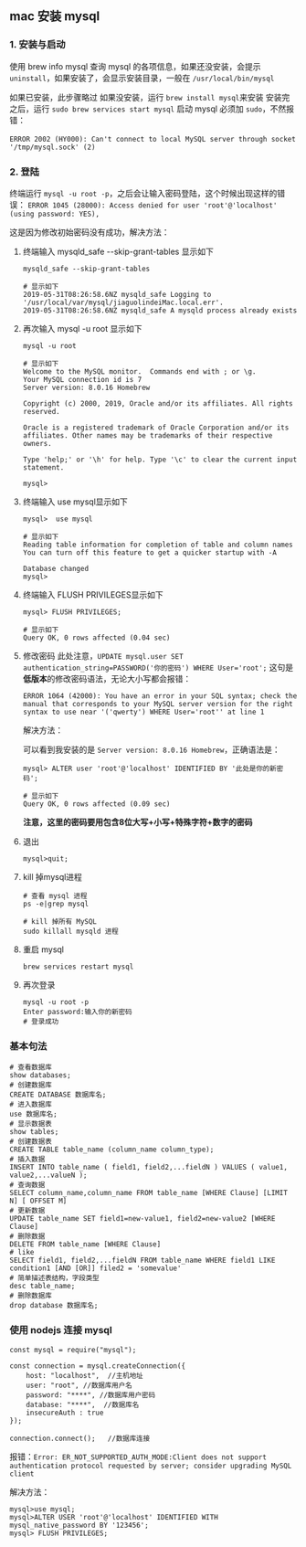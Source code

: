## mac 安装 mysql 

###  1.  安装与启动

使用 brew info mysql 查询 mysql 的各项信息，如果还没安装，会提示`uninstall`，如果安装了，会显示安装目录，一般在 `/usr/local/bin/mysql`

如果已安装，此步骤略过
如果没安装，运行 `brew install mysql`来安装
安装完之后，运行  `sudo brew services start mysql`  启动 mysql
		必须加 `sudo`，不然报错：

​		`ERROR 2002 (HY000): Can't connect to local MySQL server through socket '/tmp/mysql.sock' (2)`

### 2. 登陆

终端运行 `mysql -u root -p`，之后会让输入密码登陆，这个时候出现这样的错误：
`ERROR 1045 (28000): Access denied for user 'root'@'localhost' (using password: YES),`

这是因为修改初始密码没有成功，解决方法：

 1. 终端输入 mysqld_safe --skip-grant-tables 显示如下

    ```
    mysqld_safe --skip-grant-tables
    
    # 显示如下
    2019-05-31T08:26:58.6NZ mysqld_safe Logging to '/usr/local/var/mysql/jiaguolindeiMac.local.err'.
    2019-05-31T08:26:58.6NZ mysqld_safe A mysqld process already exists
    ```

2. 再次输入 mysql -u root 显示如下

   ```
   mysql -u root
   
   # 显示如下
   Welcome to the MySQL monitor.  Commands end with ; or \g.
   Your MySQL connection id is 7
   Server version: 8.0.16 Homebrew
   
   Copyright (c) 2000, 2019, Oracle and/or its affiliates. All rights reserved.
   
   Oracle is a registered trademark of Oracle Corporation and/or its
   affiliates. Other names may be trademarks of their respective
   owners.
   
   Type 'help;' or '\h' for help. Type '\c' to clear the current input statement.
   
   mysql>
   ```

3. 终端输入 use mysql显示如下

   ```
   mysql>  use mysql
   
   # 显示如下
   Reading table information for completion of table and column names
   You can turn off this feature to get a quicker startup with -A
   
   Database changed
   mysql>
   ```

4. 终端输入 FLUSH PRIVILEGES显示如下

   ```
   mysql> FLUSH PRIVILEGES;
   
   # 显示如下
   Query OK, 0 rows affected (0.04 sec)
   ```

   

5. 修改密码
   此处注意，`UPDATE mysql.user SET authentication_string=PASSWORD('你的密码') WHERE User='root';` 这句是**低版本**的修改密码语法，无论大小写都会报错：

   `ERROR 1064 (42000): You have an error in your SQL syntax; check the manual that corresponds to your MySQL server version for the right syntax to use near '('qwerty') WHERE User='root'' at line 1`

   解决方法：

   可以看到我安装的是 `Server version: 8.0.16 Homebrew`，正确语法是：

   ```
   mysql> ALTER user 'root'@'localhost' IDENTIFIED BY '此处是你的新密码';
   
   # 显示如下
   Query OK, 0 rows affected (0.09 sec)
   ```

   **注意，这里的密码要用包含8位大写+小写+特殊字符+数字的密码**

6. 退出

   ```
   mysql>quit;
   ```

7. kill 掉mysql进程

   ```
   # 查看 mysql 进程
   ps -e|grep mysql
   
   # kill 掉所有 MySQL
   sudo killall mysqld 进程
   
   ```

8. 重启 mysql 

   ```
   brew services restart mysql
   ```

9. 再次登录

   ```
   mysql -u root -p
   Enter password:输入你的新密码
   # 登录成功
   ```
### 基本句法

    # 查看数据库 
    show databases;
    # 创建数据库
    CREATE DATABASE 数据库名;
    # 进入数据库
    use 数据库名;
    # 显示数据表
    show tables;
    # 创建数据表
    CREATE TABLE table_name (column_name column_type);
    # 插入数据
    INSERT INTO table_name ( field1, field2,...fieldN ) VALUES ( value1, value2,...valueN );
    # 查询数据
    SELECT column_name,column_name FROM table_name [WHERE Clause] [LIMIT N] [ OFFSET M]
    # 更新数据
    UPDATE table_name SET field1=new-value1, field2=new-value2 [WHERE Clause]
    # 删除数据
    DELETE FROM table_name [WHERE Clause]
    # like
    SELECT field1, field2,...fieldN FROM table_name WHERE field1 LIKE condition1 [AND [OR]] filed2 = 'somevalue'
    # 简单描述表结构，字段类型
    desc table_name;
    # 删除数据库
    drop database 数据库名;
### 使用 nodejs 连接 mysql

```
const mysql = require("mysql");

const connection = mysql.createConnection({
    host: "localhost",  //主机地址
    user: "root", //数据库用户名
    password: "****", //数据库用户密码
    database: "****",  //数据库名
    insecureAuth : true
});

connection.connect();   //数据库连接
```

报错：`Error: ER_NOT_SUPPORTED_AUTH_MODE:Client does not support authentication protocol requested by server; consider upgrading MySQL client`

解决方法：

```
mysql>use mysql;
mysql>ALTER USER 'root'@'localhost' IDENTIFIED WITH mysql_native_password BY '123456';
mysql> FLUSH PRIVILEGES;
```

